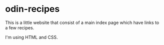 # odin-recipes

This is a little website that consist of a main index page which have links to a few recipes.

I'm using HTML and CSS.
